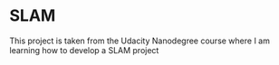 # SLAM
This project is taken from the Udacity Nanodegree course where I am learning how to develop a SLAM project
